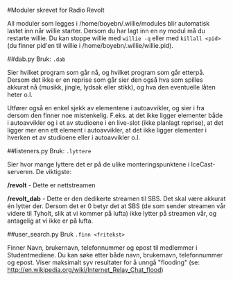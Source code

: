 #Moduler skrevet for Radio Revolt

All moduler som legges i /home/boyebn/.willie/modules blir automatisk lastet inn når willie starter. Dersom du har lagt inn en ny modul må du restarte willie. Du kan stoppe willie med ``willie -q`` eller med ``killall <pid>`` (du finner pid'en til willie i /home/boyebn/.willie/willie.pid).

##dab.py
Bruk: ``.dab``

Sier hvilket program som går nå, og hvilket program som går etterpå. Dersom det ikke er en reprise som går sier den også hva som spilles akkurat nå (musikk, jingle, lydsak eller stikk), og hva den eventuelle låten heter o.l.

Utfører også en enkel sjekk av elementene i autoavvikler, og sier i fra dersom den finner noe mistenkelig. F.eks. at det ikke ligger elementer både i autoavvikler og i et av studioene i en live-slot (ikke planlagt reprise), at det ligger mer enn ett element i autoavvikler, at det ikke ligger elementer i hverken et av studioene eller i autoavvikler o.l. 

##listeners.py
Bruk: ``.lyttere``

Sier hvor mange lyttere det er på de ulike monteringspunktene i IceCast-serveren. De viktigste:

__/revolt__ - Dette er nettstreamen

__/revolt_dab__ - Dette er den dedikerte streamen til SBS. Det skal være akkurat én lytter der. Dersom det er 0 betyr det at SBS (de som sender streamen vår videre til Tyholt, slik at vi kommer på lufta) ikke lytter på streamen vår, og antagelig at vi ikke er på lufta.

##user_search.py
Bruk ``.finn <fritekst>``

Finner Navn, brukernavn, telefonnummer og epost til medlemmer i Studentmediene. Du kan søke etter både navn, brukernavn, telefonnummer og epost. Viser maksimalt syv resultater for å unngå "flooding" (se: http://en.wikipedia.org/wiki/Internet_Relay_Chat_flood)

